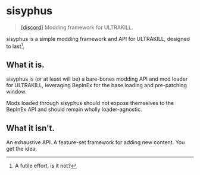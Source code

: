 # sisyphus

> [\[discord\]](https://discord.gg/uWWzUY4dQA) Modding framework for ULTRAKILL.

sisyphus is a simple modding framework and API for ULTRAKILL, designed to last[^1].

## What it is.

sisyphus is (or at least will be) a bare-bones modding API and mod loader for ULTRAKILL, leveraging BepInEx for the base loading and pre-patching window.

Mods loaded through sisyphus should not expose themselves to the BepInEx API and should remain wholly loader-agnostic.

## What it isn't.

An exhaustive API. A feature-set framework for adding new content. You get the idea.

[^1]: A futile effort, is it not?
